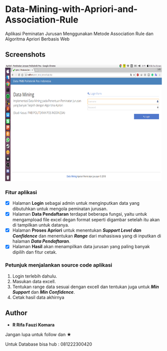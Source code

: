# Data-Mining-with-Apriori-and-Association-Rule

Aplikasi Peminatan Jurusan Menggunakan Metode Association Rule dan Algoritma Apriori Berbasis Web

## Screenshots

<pre>
<img src="Screenshot/1.png" width="666" height="375">         <img src="Screenshot/2.png" width="666" height="375">         <img src="Screenshot/3.png" width="666" height="375">         <img src="Screenshot/4.png" width="666" height="375">         <img src="Screenshot/5.png" width="666" height="375">
</pre>

### Fitur aplikasi

* [x] Halaman **Login** sebagai admin untuk menginputkan data yang dibutuhkan untuk mengola peminatan jurusan.
* [x] Halaman **Data Pendaftaran** terdapat beberapa fungsi, yaitu untuk mengampload file excel degan format seperti digambar setelah itu akan di tampilkan untuk datanya.
* [x] Halaman **Proses Apriori** untuk menentukan ***Support Level dan Confidence*** dan menentukan ***Range*** dari mahasiswa yang di inputkan di halaman ***Data Pendaftaran***.
* [x] Halaman **Hasil** akan menampilkan data jurusan yang paling banyak dipilih dan fitur cetak.

### Petunjuk menjalankan source code aplikasi

1. Login terlebih dahulu.
2. Masukan data excell.
3. Tentukan range data sesuai dengan excell dan tentukan juga untuk ***Min Support*** dan ***Min Confidence***.
4. Cetak hasil data akhirnya

## Author

* **R Rifa Fauzi Komara**

Jangan lupa untuk follow dan ★

Untuk Database bisa hub : 081222300420
